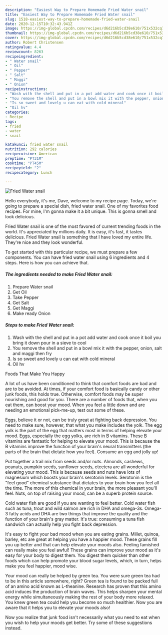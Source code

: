 ```yaml
---
description: "Easiest Way to Prepare Homemade Fried Water snail"
title: "Easiest Way to Prepare Homemade Fried Water snail"
slug: 1518-easiest-way-to-prepare-homemade-fried-water-snail
date: 2020-12-15T10:32:43.941Z
image: https://img-global.cpcdn.com/recipes/d6d216b5cd38e610/751x532cq70/fried-water-snail-recipe-main-photo.jpg
thumbnail: https://img-global.cpcdn.com/recipes/d6d216b5cd38e610/751x532cq70/fried-water-snail-recipe-main-photo.jpg
cover: https://img-global.cpcdn.com/recipes/d6d216b5cd38e610/751x532cq70/fried-water-snail-recipe-main-photo.jpg
author: Robert Christensen
ratingvalue: 4.4
reviewcount: 8263
recipeingredient:
- " Water snail"
- " Oil"
- " Pepper"
- " Salt"
- " Maggi"
- " Onion"
recipeinstructions:
- "Wash with the shell and put in a pot add water and cook once it boil you bring it down pour in a sieve to cool"
- "You remove the shell and put in a bowl mix it with the pepper, onion, salt and maggi then fry"
- "Is so sweet and lovely u can eat with cold mineral"
- "Oil hv"
categories:
- Recipe
tags:
- fried
- water
- snail

katakunci: fried water snail 
nutrition: 292 calories
recipecuisine: American
preptime: "PT31M"
cooktime: "PT45M"
recipeyield: "2"
recipecategory: Lunch

---
```



![Fried Water snail](https://img-global.cpcdn.com/recipes/d6d216b5cd38e610/751x532cq70/fried-water-snail-recipe-main-photo.jpg)

Hello everybody, it's me, Dave, welcome to my recipe page. Today, we're going to prepare a special dish, fried water snail. One of my favorites food recipes. For mine, I'm gonna make it a bit unique. This is gonna smell and look delicious.



Fried Water snail is one of the most favored of current trending foods in the world. It's appreciated by millions daily. It is easy, it's fast, it tastes delicious. Fried Water snail is something that I have loved my entire life. They're nice and they look wonderful.


To get started with this particular recipe, we must prepare a few components. You can have fried water snail using 6 ingredients and 4 steps. Here is how you can achieve that.

<!--inarticleads1-->

##### The ingredients needed to make Fried Water snail:

1. Prepare  Water snail
1. Get  Oil
1. Take  Pepper
1. Get  Salt
1. Get  Maggi
1. Make ready  Onion




<!--inarticleads2-->

##### Steps to make Fried Water snail:

1. Wash with the shell and put in a pot add water and cook once it boil you bring it down pour in a sieve to cool
1. You remove the shell and put in a bowl mix it with the pepper, onion, salt and maggi then fry
1. Is so sweet and lovely u can eat with cold mineral
1. Oil hv




Foods That Make You Happy


A lot of us have been conditioned to think that comfort foods are bad and are to be avoided. At times, if your comfort food is basically candy or other junk foods, this holds true. Otherwise, comfort foods may be super nourishing and good for you. There are a number of foods that, when you eat them, can boost your mood. When you feel a little down and are needing an emotional pick-me-up, test out some of these.

Eggs, believe it or not, can be truly great at fighting back depression. You need to make sure, however, that what you make includes the yolk. The egg yolk is the part of the egg that matters most in terms of helping elevate your mood. Eggs, especially the egg yolks, are rich in B vitamins. These B vitamins are fantastic for helping to elevate your mood. This is because the B vitamins improve the function of your brain's neural transmitters (the parts of the brain that dictate how you feel). Consume an egg and jolly up!

Put together a trail mix from seeds and/or nuts. Almonds, cashews, peanuts, pumpkin seeds, sunflower seeds, etcetera are all wonderful for elevating your mood. This is because seeds and nuts have lots of magnesium which boosts your brain's serotonin levels. Serotonin is the "feel good" chemical substance that dictates to your brain how you feel all the time. The more of this chemical in your brain, the more pleasant you'll feel. Nuts, on top of raising your mood, can be a superb protein source.

Cold water fish are good if you are wanting to feel better. Cold water fish such as tuna, trout and wild salmon are rich in DHA and omega-3s. Omega-3 fatty acids and DHA are two things that improve the quality and the function of your brain's gray matter. It's true: consuming a tuna fish sandwich can actually help you fight back depression. 

It's easy to fight your bad mood when you are eating grains. Millet, quinoa, barley, etc are great at helping you have a happier mood. These grains fill you up better and that can help elevate your moods also. Feeling famished can really make you feel awful! These grains can improve your mood as it's easy for your body to digest them. You digest them quicker than other foods which can help promote your blood sugar levels, which, in turn, helps make you feel happier, mood wise.

Your mood can really be helped by green tea. You were sure green tea had to be in this article somewhere, right? Green tea is found to be packed full of an amino acid known as L-theanine. Research has proven that this amino acid induces the production of brain waves. This helps sharpen your mental energy while simultaneously making the rest of your body more relaxed. You knew green tea could help you become so much healthier. Now you are aware that it helps you to elevate your moods also!

Now you realize that junk food isn't necessarily what you need to eat when you wish to help your moods get better. Try  some  of  these  suggestions  instead.

